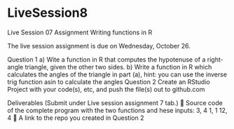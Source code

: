 # LiveSession8
Live Session 07 Assignment 
Writing functions in R   
 
The live session assignment is due on Wednesday, October 26.  
 
Question 1 
a) Wite a function in R that computes the hypotenuse of a right-angle triangle, given the other two sides. b) Write a function in R which calculates the angles of the triangle in part (a), hint: you can use the inverse trig function asin to calculate the angles 
Question 2 
Create an RStudio Project with your code(s), etc, and push the file(s) out to github.com 
 
Deliverables (Submit under Live session assignment 7 tab.)  Source code of the complete program with the two functions and hese inputs: 
3, 4 
1, 1 
12, 4  A link to the repo you created in Question 2 
 
 
